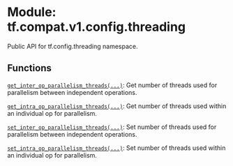 <div itemscope itemtype="http://developers.google.com/ReferenceObject">
<meta itemprop="name" content="tf.compat.v1.config.threading" />
<meta itemprop="path" content="Stable" />
</div>

# Module: tf.compat.v1.config.threading

Public API for tf.config.threading namespace.

<!-- Placeholder for "Used in" -->


## Functions

[`get_inter_op_parallelism_threads(...)`](../../../../tf/config/threading/get_inter_op_parallelism_threads.md): Get number of threads used for parallelism between independent operations.

[`get_intra_op_parallelism_threads(...)`](../../../../tf/config/threading/get_intra_op_parallelism_threads.md): Get number of threads used within an individual op for parallelism.

[`set_inter_op_parallelism_threads(...)`](../../../../tf/config/threading/set_inter_op_parallelism_threads.md): Set number of threads used for parallelism between independent operations.

[`set_intra_op_parallelism_threads(...)`](../../../../tf/config/threading/set_intra_op_parallelism_threads.md): Set number of threads used within an individual op for parallelism.

